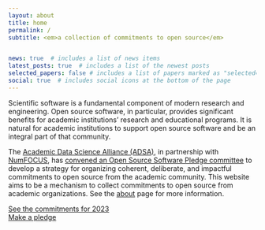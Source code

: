 ```yaml
---
layout: about
title: home
permalink: /
subtitle: <em>a collection of commitments to open source</em>


news: true  # includes a list of news items
latest_posts: true  # includes a list of the newest posts
selected_papers: false # includes a list of papers marked as "selected={true}"
social: true  # includes social icons at the bottom of the page
---
```


Scientific software is a fundamental component of modern research and engineering. Open source software, in particular, provides significant benefits for academic institutions’ research and educational programs. It is natural for academic institutions to support open source software and be an integral part of that community. 


The [Academic Data Science Alliance (ADSA)](https://academicdatascience.org), in partnership with [NumFOCUS](https://numfocus.org), has [convened an Open Source Software Pledge committee](/blog/2023/announcement_1/) to develop a strategy for organizing coherent, deliberate, and impactful commitments to open source from the academic community. This website aims to be a mechanism to collect commitments to open source from academic organizations.  See the [about](/blog/) page for more information.



<div class="container">
  <div class="row">
     <div class="col-6 ">
       <a class="btn btn-primary" href="/registry" role="button">See the commitments for 2023</a>
    </div>
     <div class="col-6 ">
       <a class="btn btn-primary" href="/pledge" role="button">Make a pledge</a>
    </div>
  </div>
</div>

<br />
